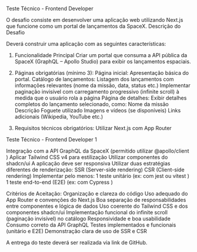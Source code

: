 Teste Técnico - Frontend
Developer

O desafio consiste em desenvolver uma aplicação web utilizando Next.js que
funcione como um portal de lançamentos da SpaceX.
Descrição do Desafio

Deverá construir uma aplicação com as seguintes características:
1. Funcionalidade Principal
Criar um portal que consuma a API pública da SpaceX (GraphQL – Apollo
Studio) para exibir os lançamentos espaciais.
2. Páginas obrigatórias (mínimo 3):
Página inicial: Apresentação básica do portal.
Catálogo de lançamentos:
Listagem dos lançamentos com informações relevantes (nome da
missão, data, status etc.)
Implementar paginação invisível com carregamento progressivo
(infinite scroll) à medida que o usuário rola a página
Página de detalhes: Exibir detalhes completos do lançamento
selecionado, como:
Nome da missão
Descrição
Foguete utilizado
Imagens e vídeos (se disponíveis)
Links adicionais (Wikipedia, YouTube etc.)

3. Requisitos técnicos obrigatórios:
Utilizar Next.js com App Router

Teste Técnico - Frontend Developer 1

Integração com a API GraphQL da SpaceX (permitido utilizar
@apollo/client )
Aplicar Tailwind CSS v4 para estilização
Utilizar componentes do shadcn/ui
A aplicação deve ser responsiva
Utilizar duas estratégias diferentes de renderização:
SSR (Server-side rendering)
CSR (Client-side rendering)
Implementar pelo menos:
1 teste unitário (ex: com jest ou vitest )
1 teste end-to-end (E2E) (ex: com Cypress )

Critérios de Aceitação:
Organização e clareza do código
Uso adequado do App Router e convenções do Next.js
Boa separação de responsabilidades entre componentes e lógica de dados
Uso coerente do Tailwind CSS e dos componentes shadcn/ui
Implementação funcional do infinite scroll (paginação invisível) no catálogo
Responsividade e boa usabilidade
Consumo correto da API GraphQL
Testes implementados e funcionais (unitário e E2E)
Demonstração clara de uso de SSR e CSR

A entrega do teste deverá ser realizada via link de GitHub.